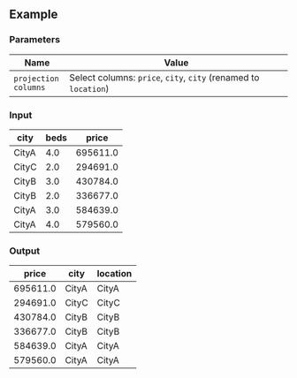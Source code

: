 ## Example

### Parameters

<table class="table">
  <thead>
    <tr>
      <th style="width:20%">Name</th>
      <th style="width:80%">Value</th>
    </tr>
  </thead>
  <tbody>
  <tr>
    <td><code>projection columns</code></td>
    <td>Select columns: <code>price</code>, <code>city</code>, <code>city</code> (renamed to <code>location</code>)</td>
  </tr>
  </tbody>
</table>

### Input

<table class="table">
  <thead>
    <tr>
      <th>city</th>
      <th>beds</th>
      <th>price</th>
    </tr>
  </thead>
  <tbody>
    <tr>
      <td>CityA</td>
      <td>4.0</td>
      <td>695611.0</td>
    </tr>
    <tr>
      <td>CityC</td>
      <td>2.0</td>
      <td>294691.0</td>
    </tr>
    <tr>
      <td>CityB</td>
      <td>3.0</td>
      <td>430784.0</td>
    </tr>
    <tr>
      <td>CityB</td>
      <td>2.0</td>
      <td>336677.0</td>
    </tr>
    <tr>
      <td>CityA</td>
      <td>3.0</td>
      <td>584639.0</td>
    </tr>
    <tr>
      <td>CityA</td>
      <td>4.0</td>
      <td>579560.0</td>
    </tr>
  </tbody>
</table>

### Output

<table class="table">
  <thead>
    <tr>
      <th>price</th>
      <th>city</th>
      <th>location</th>
    </tr>
  </thead>
  <tbody>
    <tr>
      <td>695611.0</td>
      <td>CityA</td>
      <td>CityA</td>
    </tr>
    <tr>
      <td>294691.0</td>
      <td>CityC</td>
      <td>CityC</td>
    </tr>
    <tr>
      <td>430784.0</td>
      <td>CityB</td>
      <td>CityB</td>
    </tr>
    <tr>
      <td>336677.0</td>
      <td>CityB</td>
      <td>CityB</td>
    </tr>
    <tr>
      <td>584639.0</td>
      <td>CityA</td>
      <td>CityA</td>
    </tr>
    <tr>
      <td>579560.0</td>
      <td>CityA</td>
      <td>CityA</td>
    </tr>
  </tbody>
</table>
      

